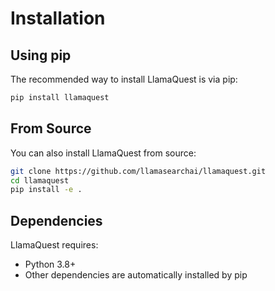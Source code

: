 # Installation

## Using pip

The recommended way to install LlamaQuest is via pip:

```bash
pip install llamaquest
```

## From Source

You can also install LlamaQuest from source:

```bash
git clone https://github.com/llamasearchai/llamaquest.git
cd llamaquest
pip install -e .
```

## Dependencies

LlamaQuest requires:

- Python 3.8+
- Other dependencies are automatically installed by pip
